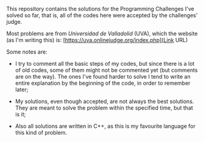 This repository contains the solutions for the Programming Challenges I've solved so far, that is, all of the codes here were accepted by the challenges' judge. 

Most problems are from *Universidad de Valladolid* (UVA), which the website (as I'm writing this) is: [https://uva.onlinejudge.org/index.php](Link URL)

Some notes are:

* I try to comment all the basic steps of my codes, but since there is a lot of old codes, some of them might not be commented yet (but comments are on the way). The ones I've found harder to solve I tend to write an entire explanation by the beginning of the code, in order to remember later;

* My solutions, even though accepted, are not always the best solutions. They are meant to solve the problem within the specified time, but that is it;

* Also all solutions are written in C++, as this is my favourite language for this kind of problem.